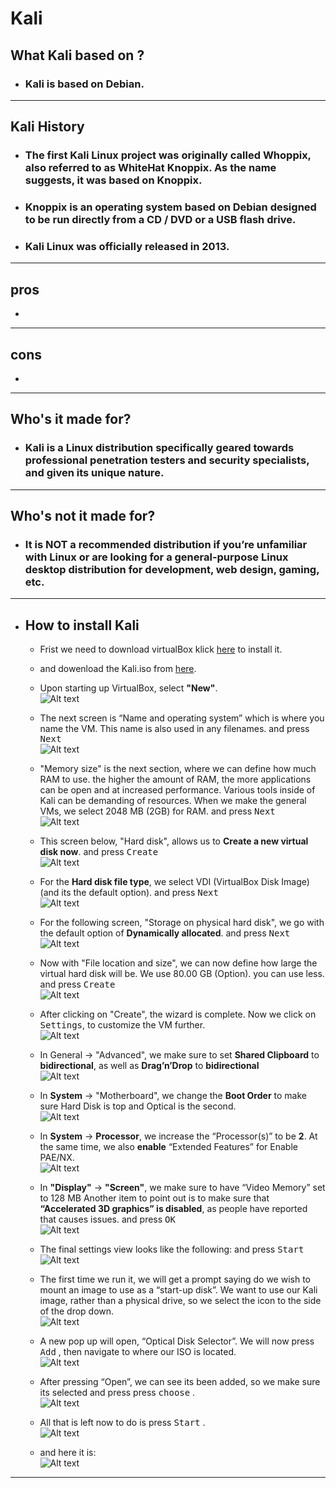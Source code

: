 # Kali

## What Kali based on ?

- ### Kali is based on Debian.
---
## Kali History

- ### The first Kali Linux project was originally called Whoppix, also referred to as WhiteHat Knoppix. As the name suggests, it was based on Knoppix. 

- ### Knoppix is an operating system based on Debian designed to be run directly from a CD / DVD or a USB flash drive.

- ### Kali Linux was officially released in 2013.
---
## pros

-



---
## cons
-


---
## Who's it made for?

- ### Kali is a Linux distribution specifically geared towards professional penetration testers and security specialists, and given its unique nature.


---
## Who's not it made for?
- ### It is NOT a recommended distribution if you’re unfamiliar with Linux or are looking for a general-purpose Linux desktop distribution for development, web design, gaming, etc.

---
- ## How to install Kali
    - Frist we need to download virtualBox klick
     [here](https://www.virtualbox.org/) to install it.
    - and dowenload the Kali.iso from [here](https://www.kali.org/get-kali/#kali-platforms).
    - Upon starting up VirtualBox, select **"New"**.
<br> ![Alt text](Images/1.png)

    - The next screen is “Name and operating system” which is where you name the VM. This name is also used in any filenames.
     and press <kbd>Next</kbd>
<br> ![Alt text](Images/2.png)

    - "Memory size" is the next section, where we can define how much RAM to use. the higher the amount of RAM, the more applications can be open and at increased performance. Various tools inside of Kali can be demanding of resources. When we make the general VMs, we select 2048 MB (2GB) for RAM.
    and press <kbd>Next</kbd>
<br> ![Alt text](Images/3.png)

    - This screen below, "Hard disk", allows us to **Create a new virtual disk now**.
    and press <kbd>Create</kbd>
<br> ![Alt text](Images/4.png)

    - For the **Hard disk file type**, we select VDI (VirtualBox Disk Image) (and its the default option).
    and press <kbd>Next</kbd>
<br> ![Alt text](Images/5.png)

    - For the following screen, "Storage on physical hard disk", we go with the default option of **Dynamically allocated**.
    and press <kbd>Next</kbd>
<br> ![Alt text](Images/6.png)

     - Now with "File location and size", we can now define how large the virtual hard disk will be. We use 80.00 GB (Option).
     you can use less.
     and press <kbd>Create</kbd>
<br> ![Alt text](Images/7.png)

     - After clicking on "Create", the wizard is complete.
        Now we click on <kbd>Settings</kbd>, to customize the VM further.
<br> ![Alt text](Images/8.png)

    - In General -> "Advanced", we make sure to set **Shared      Clipboard** to **bidirectional**, as well as **Drag’n’Drop** to **bidirectional**
<br> ![Alt text](Images/9.png)

    - In **System** -> "Motherboard", we change the **Boot Order** to make sure Hard Disk is top and Optical is the second.
<br> ![Alt text](Images/10.png)

    - In **System** -> **Processor**, we increase the “Processor(s)” to be **2**.
    At the same time, we also **enable** “Extended Features” for Enable PAE/NX.
<br> ![Alt text](Images/11.png)

    - In **"Display"** -> **"Screen"**, we make sure to have “Video Memory” set to 128 MB
    Another item to point out is to make sure that **“Accelerated 3D graphics” is disabled**, as people have reported that causes issues.
    and press <kbd>OK</kbd>
<br> ![Alt text](Images/12.png)

    - The final settings view looks like the following:
      and press <kbd>Start</kbd>
<br> ![Alt text](Images/13.png)

    - The first time we run it, we will get a prompt saying do we wish to mount an image to use as a “start-up disk”. We want to use our Kali image, rather than a physical drive, so we select the icon to the side of the drop down.
<br> ![Alt text](Images/14.png)
    - A new pop up will open, “Optical Disk Selector”. We will now press <kbd>Add</kbd> , then navigate to where our ISO is located.
<br> ![Alt text](Images/15.png)

    - After pressing “Open”, we can see its been added, so we make sure its selected and press press <kbd>choose</kbd> .
<br> ![Alt text](Images/16.png)

    - All that is left now to do is press <kbd>Start</kbd> .
<br> ![Alt text](Images/17.png)

    - and here it is:
<br> ![Alt text](Images/18.png)

---